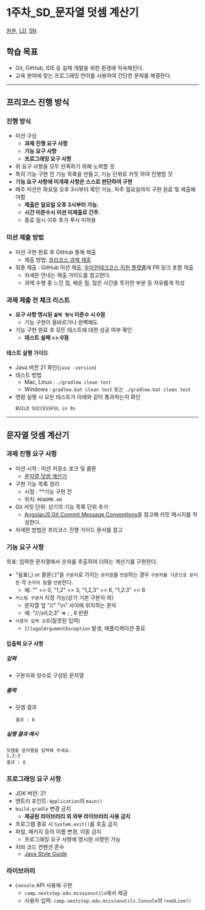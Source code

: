 # 1주차_SD_문자열 덧셈 계산기

[원본](1주차-문자열-덧셈-계산기.md), [LD](), [SN]()

## 학습 목표

* Git, GitHub, IDE 등 실제 개발을 위한 환경에 익숙해진다.
* 교육 분야에 맞는 프로그래밍 언어를 사용하여 간단한 문제를 해결한다.

---

## 프리코스 진행 방식

### 진행 방식

* 미션 구성
  * **과제 진행 요구 사항**
  * **기능 요구 사항**
  * **프로그래밍 요구 사항**
* 위 요구 사항을 모두 만족하기 위해 노력할 것
* 특히 기능 구현 전 기능 목록을 만들고, 기능 단위로 커밋 하여 진행할 것
* **기능 요구 사항에 미개재 사항은 스스로 판단하여 구현**
* 매주 미션은 화요일 오후 3시부터 확인 가능, 차주 월요일까지 구현 완료 및 제출해야함
  * **제출은 일요일 오후 3시부터 가능.**
  * **시간 미준수시 미션 미제출로 간주.**
  * 종료 일시 이후 추가 푸시 미허용

### 미션 제출 방법

* 미션 구현 완료 후 GitHub 통해 제출
    * 제출 방법: [프리코스 과제 제출](https://github.com/woowacourse/woowacourse-docs/tree/master/precourse)
* 최종 제출 : GitHub 미션 제출, [우아한테크코스 지원 플랫폼](https://apply.techcourse.co.kr/)에 PR 링크 포함 제출
    * 자세한 안내는 제출 가이드를 참고한다.
    * 과제 수행 중 느낀 점, 배운 점, 많은 시간을 투자한 부분 등 자유롭게 작성

### 과제 제출 전 체크 리스트

* **요구 사항 명시된 `출력 형식` 미준수 시 0점**
  * 기능 구현이 올바르거나 완벽해도
* 기능 구현 완료 후 모든 테스트에 대한 성공 여부 확인
  * **테스트 실패 => 0점**

#### 테스트 실행 가이드

* Java 버전 21 확인(`java -version`)
* 테스트 방법
  * Mac, Linux : `./gradlew clean test`
  * Windows : `gradlew.bat clean test` 또는 `./gradlew.bat clean test` 
* 명령 실행 시 모든 테스트가 아래와 같이 통과하는지 확인
    ```apache
    BUILD SUCCESSFUL in 0s
    ```

---

## 문자열 덧셈 계산기

### 과제 진행 요구 사항

* 미션 시작 : 미션 저장소 포크 및 클론
  * [문자열 덧셈 계산기](https://github.com/woowacourse-precourse/java-calculator-7) 
* 구현 기능 목록 정리
  * 시점 : **기능 구현 전
  * 위치: `README.md`
* Git 커밋 단위: 상기의 기능 목록 단위 추가
    * [AngularJS Git Commit Message Conventions](https://gist.github.com/stephenparish/9941e89d80e2bc58a153)을 참고해 커밋 메시지를 작성한다.
* 자세한 방법은 프리코스 진행 가이드 문서를 참고

### 기능 요구 사항
목표: 입력한 문자열에서 숫자를 추출하여 더하는 계산기를 구현한다.
* "쉼표(,) or 콜론(:)"을 `구분자`로 가지는 `문자열`을 `전달`하는 경우 `구분자를 기준으로 분리한` 각 `숫자의 합`을 `반환`한다.
    * 예: "" => 0, "1,2" => 3, "1,2,3" => 6, "1,2:3" => 6
* `커스텀 구분자` 지정 가능(상기 기본 구분자 외)
  * 문자열 앞 "//" "\\n" 사이에 위치하는 문자
  * 예: "//;\\n1;2;3" => ; , 6 반환
* `사용자 입력 오류`(잘못된 입력)
  * `IllegalArgumentException` 발생, 애플리케이션 종료

#### 입출력 요구 사항

##### 입력
* 구분자와 양수로 구성된 문자열

##### 출력
* 덧셈 결과
    ```
    결과 : 6
    ```
##### 실행 결과 예시
```
덧셈할 문자열을 입력해 주세요.
1,2:3
결과 : 6
```

### 프로그래밍 요구 사항

* JDK 버전: 21
* 엔트리 포인트: `Application`의 `main()`
* `build.gradle` 변경 금지
  * **제공된 라이브러리 외 외부 라이브러리 사용 금지**
* 프로그램 종료 시 `System.exit()`를 호출 금지
* 파일, 패키지 등의 이름 변경, 이동 금지
  * 프로그래밍 요구 사항에 명시된 사항만 가능
* 자바 코드 컨벤션 준수
    * [Java Style Guide](https://github.com/woowacourse/woowacourse-docs/blob/main/styleguide/java)

### 라이브러리
* `Console` API 사용해 구현
  * `camp.nextstep.edu.missionutils`에서 제공
  * 사용자 입력:  `camp.nextstep.edu.missionutils.Console`의 `readLine()`
